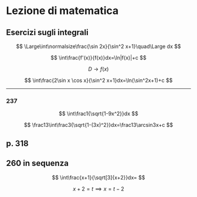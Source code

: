 # Lezione di matematica
## Esercizi sugli integrali
$$
\Large\int\normalsize\frac{\sin 2x}{\sin^2 x+1}\quad\Large dx
$$

$$
\int\frac{f'(x)}{f(x)}dx=\ln|f(x)|+c
$$


$$
D\to f(x)
$$


$$
\int\frac{2\sin x \cos x}{\sin^2 x+1}dx=\ln(\sin^2x+1)+c
$$

---

### 237


$$
\int\frac1{\sqrt{1-9x^2}}dx
$$


$$
\frac13\int\frac3{\sqrt{1-(3x)^2}}dx=\frac13\arcsin3x+c
$$


## p. 318

260 in sequenza
---


$$
\int\frac{x+1}{\sqrt[3]{x+2}}dx=
$$

$$
x+2=t\implies x=t-2
$$
<!--stackedit_data:
eyJoaXN0b3J5IjpbLTEzNjY5MzI1NTUsLTEzMjA0NDY4MTddfQ
==
-->